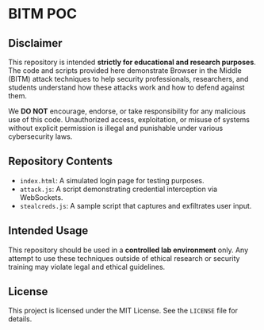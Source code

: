 # BITM POC

## Disclaimer
This repository is intended **strictly for educational and research purposes**. The code and scripts provided here demonstrate Browser in the Middle (BITM) attack techniques to help security professionals, researchers, and students understand how these attacks work and how to defend against them. 

We **DO NOT** encourage, endorse, or take responsibility for any malicious use of this code. Unauthorized access, exploitation, or misuse of systems without explicit permission is illegal and punishable under various cybersecurity laws.

## Repository Contents
- `index.html`: A simulated login page for testing purposes.
- `attack.js`: A script demonstrating credential interception via WebSockets.
- `stealcreds.js`: A sample script that captures and exfiltrates user input.

## Intended Usage
This repository should be used in a **controlled lab environment** only. Any attempt to use these techniques outside of ethical research or security training may violate legal and ethical guidelines.

## License
This project is licensed under the MIT License. See the `LICENSE` file for details.
